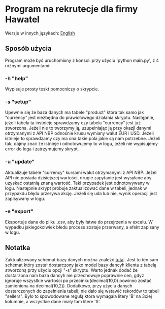 # Program na rekrutecje dla firmy Hawatel
Wersje w innych językach:
<a href = https://github.com/MrResor/Hawatel_rekrutacja/blob/main/README.md>English </a>

## Sposób użycia
Program może być uruchomiony z konsoli przy użyciu 'python main.py', z 4 różnymi argumentami:</br>

### -h "help"
Wypisuje prosty teskt pomocniczy o skrypcie.

### -s "setup"
Upewnie się że baza danych ma tabele "product" która tak samo jak "currency" jest niezbędna do prawidłowego działania skryptu. Następnie, jeżeli tabela ta instnieje sprawdzamy czy tabela "currency" jest już stworzona. Jeżeli nie to tworzymy ją, uzupełniając ją przy okazji danymi otrzymanymi z API NBP odnośnie krusu wymiany walut EUR i USD. Jeżeli istnieje to sprawdzamy czy ma ona takie pola jakie są nam potrzebne. Jeżeli tak, dajmy znać że istnieje i odnotowujemy to w logu, jeżeli nie wypisujemy error do loga i zatrzymujemy skrypt.

### -u "update"
Aktualizuje tabele "currency" kursami walut otrzymanymi z API NBP. Jeżeli API nie posiada dzisiejszej wartości, drugie zapytanie jest wysyłane aby uzyskać ostatnią znaną wartość. Taki przypadek jest odnotowywany w logu. Następnie skrypt próbuje zaktualizować dane w tabeli, jednak w przypakdu błędu przerywa akcję. Jeżeli się uda lub nie, wynik operacji jest zapisywany w logu.

### -e "export"
Eksportuje dane do pliku .csv, aby były łatwe do przejrzenia w excelu. W wypadku jakiegokolwiek błedu process zostaje przerwany, a efekt zapisany w logu.

## Notatka
Zaktualizowany schemat bazy danych można znaleźć <a href = "https://github.com/MrResor/Hawatel_rekrutacja/blob/main/dbschema.txt">tutaj</a>. Jest to ten sam schemat który został dostarczony jako model bazy dancyh klienta z tabelą stworzoną przy użyciu opcji "-s" skryptu. Warto jednak dodać że dostarzona nam baza dancyh nie przechowuje poprawnie cen, gdyż ignoruje wszystkie wartości po przecinku(decimal(10,0) powinno zostać zamieniona na decimal(10,2)). Dodatkowo, przy użyciu danych dostarczonych do zapełnienia tabeli, nie dało się wstawić rekordów to tabeli "sellers". Było to spowodowane regułą która wymagała litery 'B' na 3ciej kolumnie, a wszystkie dane miały tam litere 'S'.
